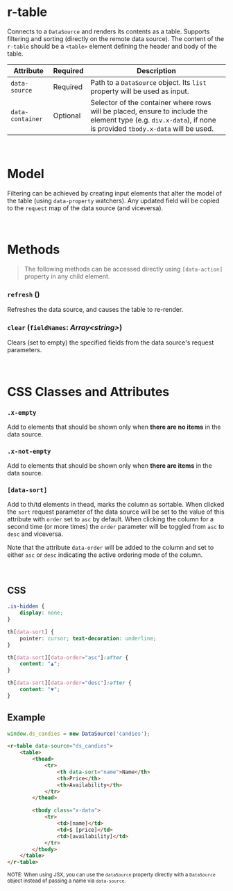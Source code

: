 # r-table

Connects to a `DataSource` and renders its contents as a table. Supports filtering and sorting (directly on the remote data source). The content of the `r-table` should be a `<table>` element defining the header and body of the table.

|Attribute|Required|Description
|---------|--------|-----------
|`data-source`|Required|Path to a `DataSource` object. Its `list` property will be used as input.
|`data-container`|Optional|Selector of the container where rows will be placed, ensure to include the element type (e.g. `div.x-data`), if none is provided `tbody.x-data` will be used.

<br/>

# Model

Filtering can be achieved by creating input elements that alter the model of the table (using `data-property` watchers). Any updated field will be copied to the `request` map of the data source (and viceversa).

<br/>

# Methods

> The following methods can be accessed directly using `[data-action]` property in any child element.

### `refresh` ()
Refreshes the data source, and causes the table to re-render.

### `clear` (`fieldNames`: _Array\<string\>_)
Clears (set to empty) the specified fields from the data source's request parameters.

<br/>

# CSS Classes and Attributes

### `.x-empty`
Add to elements that should be shown only when **there are no items** in the data source.

### `.x-not-empty`
Add to elements that should be shown only when **there are items** in the data source.

### `[data-sort]`
Add to th/td elements in thead, marks the column as sortable. When clicked the `sort` request parameter of the data source will be set to the value of this attribute with `order` set to `asc` by default. When clicking the column for a second time (or more times) the `order` parameter will be toggled from `asc` to `desc` and viceversa.

Note that the attribute `data-order` will be added to the column and set to either `asc` or `desc` indicating the active ordering mode of the column.

<br/>

## CSS

```css
.is-hidden {
    display: none;
}

th[data-sort] {
    pointer: cursor; text-decoration: underline;
}

th[data-sort][data-order="asc"]:after {
    content: "▲";
}

th[data-sort][data-order="desc"]:after {
    content: "▼";
}
```

## Example

```js
window.ds_candies = new DataSource('candies');
```

```html
<r-table data-source="ds_candies">
    <table>
		<thead>
			<tr>
				<th data-sort="name">Name</th>
				<th>Price</th>
				<th>Availability</th>
			</tr>
		</thead>

        <tbody class="x-data">
            <tr>
                <td>[name]</td>
                <td>$ [price]</td>
                <td>[availability]</td>
            </tr>
        </tbody>
    </table>
</r-table>
```

<small>NOTE: When using JSX, you can use the `dataSource` property directly with a `DataSource` object instead of passing a name via `data-source`.</small>
